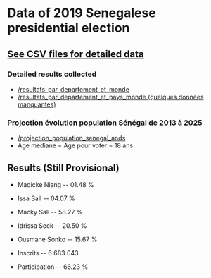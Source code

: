 # Data of 2019 Senegalese presidential election

## [See CSV files for detailed data](https://github.com/mandiayba/presidentielle_senegal_2019)
### Detailed results collected
* [/resultats_par_departement_et_monde](https://github.com/mandiayba/presidentielle_senegal_2019/blob/master/resultats_par_departement_et_monde.csv)
* [/resultats_par_departement_et_pays_monde (quelques données manquantes)](https://github.com/mandiayba/presidentielle_senegal_2019/blob/master/resultats_par_departement.csv)

### Projection évolution population Sénégal de 2013 à 2025
* [/projection_population_senegal_ands](https://github.com/mandiayba/presidentielle_senegal_2019/blob/master/projection_population_senegal_ands.csv)
* Age mediane = Age pour voter = 18 ans

## Results (Still Provisional)
* Madické Niang  -- 01.48 %
* Issa Sall      -- 04.07 %
* Macky Sall     -- 58.27 %
* Idrissa Seck   -- 20.50 %
* Ousmane Sonko  -- 15.67 %

* Inscrits       -- 6 683 043 
* Participation  -- 66.23 %

<!---
[comment]: <> ## Exemples de questions polémiques à vérifier
[comment]: <> * Existe-t-il des localités où le nombre de votants est supérieur au nombre d'habitants en age de voter ?
[comment]: <> * Existe-t-il des localités où le nombre de nouveaux inscrits a augmenter plus que les autres ? 
-->
